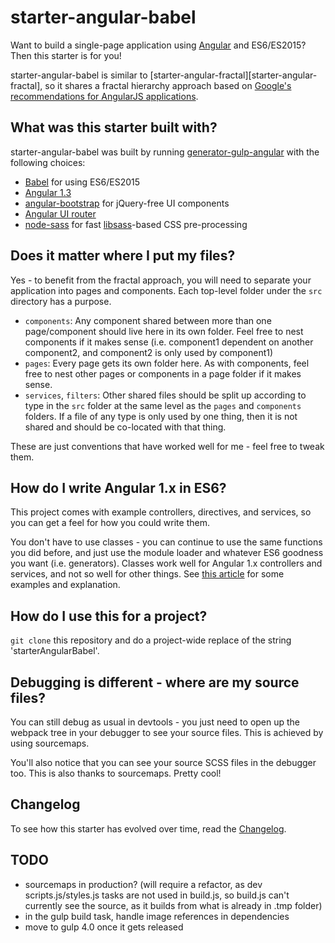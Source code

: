 # starter-angular-babel
Want to build a single-page application using [Angular][angular] and ES6/ES2015? Then this starter is for you!

starter-angular-babel is similar to [starter-angular-fractal][starter-angular-fractal], so it shares a fractal hierarchy approach based on [Google's recommendations for AngularJS applications][google-recommendations]. 



## What was this starter built with?
starter-angular-babel was built by running [generator-gulp-angular][generator-gulp-angular] with the following choices:
- [Babel][babel] for using ES6/ES2015
- [Angular 1.3][angular]
- [angular-bootstrap][angular-bootstrap] for jQuery-free UI components
- [Angular UI router][ui-router]
- [node-sass][node-sass] for fast [libsass][libsass]-based CSS pre-processing



## Does it matter where I put my files?
Yes - to benefit from the fractal approach, you will need to separate your application into pages and components. Each top-level folder under the `src` directory has a purpose.
- `components`: Any component shared between more than one page/component should live here in its own folder. Feel free to nest components if it makes sense (i.e. component1 dependent on another component2, and component2 is only used by component1)
- `pages`: Every page gets its own folder here. As with components, feel free to nest other pages or components in a page folder if it makes sense.
- `services`, `filters`: Other shared files should be split up according to type in the `src` folder at the same level as the `pages` and `components` folders. If a file of any type is only used by one thing, then it is not shared and should be co-located with that thing.

These are just conventions that have worked well for me - feel free to tweak them.



## How do I write Angular 1.x in ES6?
This project comes with example controllers, directives, and services, so you can get a feel for how you could write them.

You don't have to use classes - you can continue to use the same functions you did before, and just use the module loader and whatever ES6 goodness you want (i.e. generators). Classes work well for Angular 1.x controllers and services, and not so well for other things. See [this article][exploring-es6-angular] for some examples and explanation.



## How do I use this for a project?
`git clone` this repository and do a project-wide replace of the string 'starterAngularBabel'.



## Debugging is different - where are my source files?
You can still debug as usual in devtools - you just need to open up the webpack tree in your debugger to see your source files. This is achieved by using sourcemaps.

You'll also notice that you can see your source SCSS files in the debugger too. This is also thanks to sourcemaps. Pretty cool!



## Changelog
To see how this starter has evolved over time, read the [Changelog](CHANGELOG.md).



## TODO
- sourcemaps in production? (will require a refactor, as dev scripts.js/styles.js tasks are not used in build.js, so build.js can't currently see the source, as it builds from what is already in .tmp folder)
- in the gulp build task, handle image references in dependencies
- move to gulp 4.0 once it gets released


[generator-gulp-angular]: https://github.com/Swiip/generator-gulp-angular
[angular-bootstrap]: https://github.com/angular-ui/bootstrap
[angular]: https://github.com/angular/angular.js
[ui-router]: https://github.com/angular-ui/ui-router
[babel]: http://babeljs.io/
[node-sass]: https://github.com/sass/node-sass
[libsass]: https://github.com/hcatlin/libsass
[exploring-es6-angular]: http://www.michaelbromley.co.uk/blog/350/exploring-es6-classes-in-angularjs-1-x
[google-recommendations]: http://goo.gl/DQtY4y
